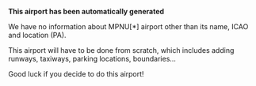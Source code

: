 **This airport has been automatically generated**

We have no information about MPNU[*] airport other than its name, ICAO and location (PA).

This airport will have to be done from scratch, which includes adding runways, taxiways, parking locations, boundaries...

Good luck if you decide to do this airport!